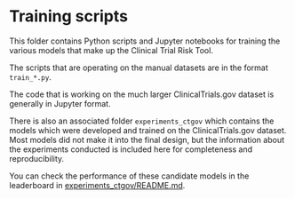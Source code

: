 # Training scripts

This folder contains Python scripts and Jupyter notebooks for training the various models that make up the Clinical Trial Risk Tool.

The scripts that are operating on the manual datasets are in the format `train_*.py`.

The code that is working on the much larger ClinicalTrials.gov dataset is generally in Jupyter format.

There is also an associated folder `experiments_ctgov` which contains the models which were developed and trained on the ClinicalTrials.gov dataset. Most models did not make it into the final design, but the information about the experiments conducted is included here for completeness and reproducibility.

You can check the performance of these candidate models in the leaderboard in [experiments_ctgov/README.md](experiments_ctgov/README.md).
